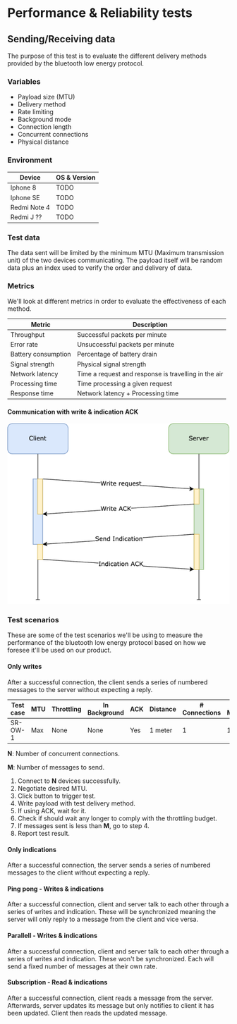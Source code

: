 # Performance & Reliability tests

## Sending/Receiving data

The purpose of this test is to evaluate the different delivery methods provided
by the bluetooth low energy protocol.

### Variables

- Payload size (MTU)
- Delivery method
- Rate limiting
- Background mode
- Connection length
- Concurrent connections
- Physical distance

### Environment

| Device       | OS & Version |
| ------------ | ------------ |
| Iphone 8     | TODO |
| Iphone SE    | TODO |
| Redmi Note 4 | TODO |
| Redmi J ??   | TODO |

### Test data

The data sent will be limited by the minimum MTU (Maximum transmission unit) of
the two devices communicating. The payload itself will be random data plus an
index used to verify the order and delivery of data.

### Metrics

We'll look at different metrics in order to evaluate the effectiveness of each method.

| Metric              | Description                     |
| ------------------- | ------------------------------- |
| Throughput          | Successful packets per minute   |
| Error rate          | Unsuccessful packets per minute |
| Battery consumption | Percentage of battery drain     |
| Signal strength     | Physical signal strength        |
| Network latency     | Time a request and response is travelling in the air |
| Processing time     | Time processing a given request |
| Response time       | Network latency + Processing time |

#### Communication with write & indication ACK

![Bluetooth communication with ACKs](diagrams/bluetooth_communication.png)

### Test scenarios

These are some of the test scenarios we'll be using to measure the performance
of the bluetooth low energy protocol based on how we foresee it'll be used on
our product.

#### Only writes

After a successful connection, the client sends a series of numbered messages to
the server without expecting a reply.

| Test case | MTU | Throttling | In Background | ACK      | Distance | # Connections | # Messages |
| --------- | --- | ---------- | ------------- | -------- | -------- | ------------- | ---------- |
| SR-OW-1   | Max | None       | None          | Yes      | 1 meter  | 1             | 100        |

**N**: Number of concurrent connections.

**M**: Number of messages to send.

1. Connect to **N** devices successfully.
2. Negotiate desired MTU.
3. Click button to trigger test.
4. Write payload with test delivery method.
5. If using ACK, wait for it.
6. Check if should wait any longer to comply with the throttling budget.
7. If messages sent is less than **M**, go to step 4.
8. Report test result.

#### Only indications

After a successful connection, the server sends a series of numbered messages to
the client without expecting a reply.

#### Ping pong - Writes & indications

After a successful connection, client and server talk to each other through a
series of writes and indication. These will be synchronized meaning the server
will only reply to a message from the client and vice versa.

#### Parallell - Writes & indications

After a successful connection, client and server talk to each other through a
series of writes and indication. These won't be synchronized. Each will send a
fixed number of messages at their own rate.

#### Subscription - Read & indications

After a successful connection, client reads a message from the server.
Afterwards, server updates its message but only notifies to client it has been
updated. Client then reads the updated message.